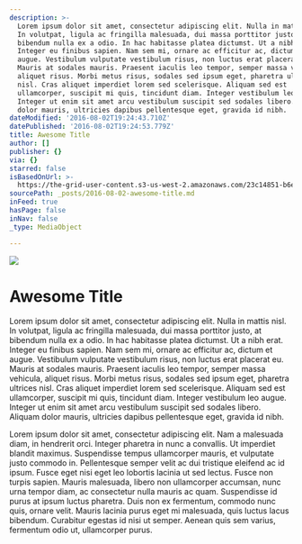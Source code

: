 ```yaml
---
description: >-
  Lorem ipsum dolor sit amet, consectetur adipiscing elit. Nulla in mattis nisl.
  In volutpat, ligula ac fringilla malesuada, dui massa porttitor justo, at
  bibendum nulla ex a odio. In hac habitasse platea dictumst. Ut a nibh erat.
  Integer eu finibus sapien. Nam sem mi, ornare ac efficitur ac, dictum et
  augue. Vestibulum vulputate vestibulum risus, non luctus erat placerat eu.
  Mauris at sodales mauris. Praesent iaculis leo tempor, semper massa vehicula,
  aliquet risus. Morbi metus risus, sodales sed ipsum eget, pharetra ultrices
  nisl. Cras aliquet imperdiet lorem sed scelerisque. Aliquam sed est
  ullamcorper, suscipit mi quis, tincidunt diam. Integer vestibulum leo augue.
  Integer ut enim sit amet arcu vestibulum suscipit sed sodales libero. Aliquam
  dolor mauris, ultricies dapibus pellentesque eget, gravida id nibh.
dateModified: '2016-08-02T19:24:43.710Z'
datePublished: '2016-08-02T19:24:53.779Z'
title: Awesome Title
author: []
publisher: {}
via: {}
starred: false
isBasedOnUrl: >-
  https://the-grid-user-content.s3-us-west-2.amazonaws.com/23c14851-b6e8-4b1f-9c1d-d0b0bf883b35.jpg
sourcePath: _posts/2016-08-02-awesome-title.md
inFeed: true
hasPage: false
inNav: false
_type: MediaObject

---
```

![](https://the-grid-user-content.s3-us-west-2.amazonaws.com/23c14851-b6e8-4b1f-9c1d-d0b0bf883b35.jpg)

# Awesome Title

Lorem ipsum dolor sit amet, consectetur adipiscing elit. Nulla in mattis nisl. In volutpat, ligula ac fringilla malesuada, dui massa porttitor justo, at bibendum nulla ex a odio. In hac habitasse platea dictumst. Ut a nibh erat. Integer eu finibus sapien. Nam sem mi, ornare ac efficitur ac, dictum et augue. Vestibulum vulputate vestibulum risus, non luctus erat placerat eu. Mauris at sodales mauris. Praesent iaculis leo tempor, semper massa vehicula, aliquet risus. Morbi metus risus, sodales sed ipsum eget, pharetra ultrices nisl. Cras aliquet imperdiet lorem sed scelerisque. Aliquam sed est ullamcorper, suscipit mi quis, tincidunt diam. Integer vestibulum leo augue. Integer ut enim sit amet arcu vestibulum suscipit sed sodales libero. Aliquam dolor mauris, ultricies dapibus pellentesque eget, gravida id nibh.

Lorem ipsum dolor sit amet, consectetur adipiscing elit. Nam a malesuada diam, in hendrerit orci. Integer pharetra in nunc a convallis. Ut imperdiet blandit maximus. Suspendisse tempus ullamcorper mauris, et vulputate justo commodo in. Pellentesque semper velit ac dui tristique eleifend ac id ipsum. Fusce eget nisi eget leo lobortis lacinia ut sed lectus. Fusce non turpis sapien. Mauris malesuada, libero non ullamcorper accumsan, nunc urna tempor diam, ac consectetur nulla mauris ac quam. Suspendisse id purus at ipsum luctus pharetra. Duis non ex fermentum, commodo nunc quis, ornare velit. Mauris lacinia purus eget mi malesuada, quis luctus lacus bibendum. Curabitur egestas id nisi ut semper. Aenean quis sem varius, fermentum odio ut, ullamcorper purus.